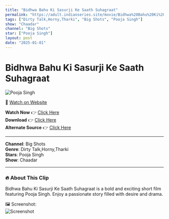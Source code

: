 ```yaml
---
title: "Bidhwa Bahu Ki Sasurji Ke Saath Suhagraat"
permalink: "https://adult.indianseries.site/movie/Bidhwa%20Bahu%20Ki%20Sasurji%20Ke%20Saath%20Suhagraat"
tags: ["Dirty Talk,Horny,Tharki", "Big Shots", "Pooja Singh"]
show: "Chaadar"
channel: "Big Shots"
star: ["Pooja Singh"]
layout: post
date: "2025-01-01"
---
```


# Bidhwa Bahu Ki Sasurji Ke Saath Suhagraat

![Pooja Singh](https://shorts.desisins.com/wp-content/uploads/2024/12/Chaddar-Nazar-Pooja-Singh-DesiSins.com_.jpg)

🔗 [Watch on Website](https://adult.indianseries.site/movie/Bidhwa%20Bahu%20Ki%20Sasurji%20Ke%20Saath%20Suhagraat)

**Watch Now** 👉 [Click Here](https://adult.indianseries.site/movie/Bidhwa%20Bahu%20Ki%20Sasurji%20Ke%20Saath%20Suhagraat)  
**Download** 👉 [Click Here](https://adult.indianseries.site/movie/Bidhwa%20Bahu%20Ki%20Sasurji%20Ke%20Saath%20Suhagraat)  
**Alternate Source** 👉 [Click Here](https://adult.indianseries.site/movie/Bidhwa%20Bahu%20Ki%20Sasurji%20Ke%20Saath%20Suhagraat)

---

**Channel**: Big Shots  
**Genre**: Dirty Talk,Horny,Tharki  
**Stars**: Pooja Singh  
**Show**: Chaadar

---

### 🔥 About This Clip

Bidhwa Bahu Ki Sasurji Ke Saath Suhagraat is a bold and exciting short film featuring Pooja Singh. Enjoy a passionate story filled with desire and drama.
 
🖼️ Screenshot:  
![Screenshot](https://shorts.desisins.com/wp-content/uploads/2024/12/Chaddar-Nazar-Pooja-Singh-DesiSins.com_.jpg)
